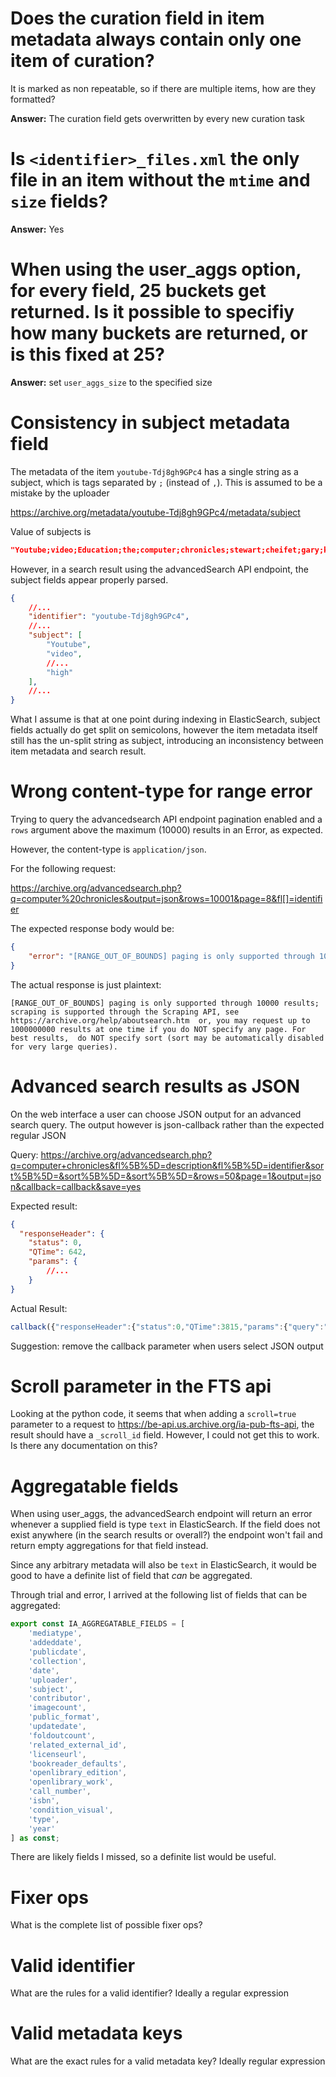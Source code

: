 # Does the curation field in item metadata always contain only one item of curation?
It is marked as non repeatable, so if there are multiple items, how are they formatted?

**Answer:** The curation field gets overwritten by every new curation task

# Is `<identifier>_files.xml` the only file in an item without the `mtime` and `size` fields?

**Answer:** Yes

# When using the user_aggs option, for every field, 25 buckets get returned. Is it possible to specifiy how many buckets are returned, or is this fixed at 25?

**Answer:** set `user_aggs_size` to the specified size 

# Consistency in subject metadata field

The metadata of the item `youtube-Tdj8gh9GPc4` has a single string as a subject, which is tags separated by `;` (instead of `,`). This is assumed to be a mistake by the uploader

https://archive.org/metadata/youtube-Tdj8gh9GPc4/metadata/subject

Value of subjects is

```json
"Youtube;video;Education;the;computer;chronicles;stewart;cheifet;gary;kildall;cp/m;vintage;computing;computers;old;ms-dos;dec;vax;mainframe;unix;tv;show;public;access;pbs;bill;gates;ms;dos;microsoft;amiga;commodore;64;vic20;vic;20;episodes;full;high"
```

However, in a search result using the advancedSearch API endpoint, the subject fields appear properly parsed.

```json
{
    //...
    "identifier": "youtube-Tdj8gh9GPc4",
    //...
    "subject": [
        "Youtube",
        "video",
        //...
        "high"
    ],
    //...
}   
```

What I assume is that at one point during indexing in ElasticSearch, subject fields actually do get split on semicolons, however the item metadata itself still has the un-split string as subject, introducing an inconsistency between item metadata and search result.

# Wrong content-type for range error

Trying to query the advancedsearch API endpoint pagination enabled and a `rows` argument above the maximum (10000) results in an Error, as expected.

However, the content-type is `application/json`.

For the following request:

https://archive.org/advancedsearch.php?q=computer%20chronicles&output=json&rows=10001&page=8&fl[]=identifier

The expected response body would be:

```json
{
    "error": "[RANGE_OUT_OF_BOUNDS] paging is only supported through 10000 results; scraping is supported through the Scraping API, see https://archive.org/help/aboutsearch.htm  or, you may request up to 1000000000 results at one time if you do NOT specify any page. For best results,  do NOT specify sort (sort may be automatically disabled for very large queries)."
}
```

The actual response is just plaintext:

```plaintext
[RANGE_OUT_OF_BOUNDS] paging is only supported through 10000 results; scraping is supported through the Scraping API, see https://archive.org/help/aboutsearch.htm  or, you may request up to 1000000000 results at one time if you do NOT specify any page. For best results,  do NOT specify sort (sort may be automatically disabled for very large queries).
```

# Advanced search results as JSON

On the web interface a user can choose JSON output for an advanced search query. The output however is json-callback rather than the expected regular JSON

Query: https://archive.org/advancedsearch.php?q=computer+chronicles&fl%5B%5D=description&fl%5B%5D=identifier&sort%5B%5D=&sort%5B%5D=&sort%5B%5D=&rows=50&page=1&output=json&callback=callback&save=yes

Expected result:

```json
{
  "responseHeader": {
    "status": 0,
    "QTime": 642,
    "params": {
        //...
    }
}
```

Actual Result:

```javascript
callback({"responseHeader":{"status":0,"QTime":3815,"params":{"query":"(( ( (title:computer^100 OR salients:computer^50 OR subject:computer^25 OR description:computer^15 OR collection:computer^10 OR language:computer^10 OR text:computer^1) (title:chronicles^100 OR salients:chronicles^50 ..."}}}
```

Suggestion: remove the callback parameter when users select JSON output

# Scroll parameter in the FTS api

Looking at the python code, it seems that when adding a `scroll=true` parameter to a request to https://be-api.us.archive.org/ia-pub-fts-api, the result should have a `_scroll_id` field. However, I could not get this to work. Is there any documentation on this?

# Aggregatable fields

When using user_aggs, the advancedSearch endpoint will return an error whenever a supplied field is type `text` in ElasticSearch. If the field does not exist anywhere (in the search results or overall?) the endpoint won't fail and return empty aggregations for that field instead.

Since any arbitrary metadata will also be `text` in ElasticSearch, it would be good to have a definite list of field that *can* be aggregated.

Through trial and error, I arrived at the following list of fields that can be aggregated:

```typescript
export const IA_AGGREGATABLE_FIELDS = [
    'mediatype',
    'addeddate',
    'publicdate',
    'collection',
    'date',
    'uploader',
    'subject',
    'contributor',
    'imagecount',
    'public_format',
    'updatedate',
    'foldoutcount',
    'related_external_id',
    'licenseurl',
    'bookreader_defaults',
    'openlibrary_edition',
    'openlibrary_work',
    'call_number',
    'isbn',
    'condition_visual',
    'type',
    'year'
] as const;
```

There are likely fields I missed, so a definite list would be useful.

# Fixer ops

What is the complete list of possible fixer ops?

# Valid identifier

What are the rules for a valid identifier? Ideally a regular expression

# Valid metadata keys

What are the exact rules for a valid metadata key? Ideally regular expression